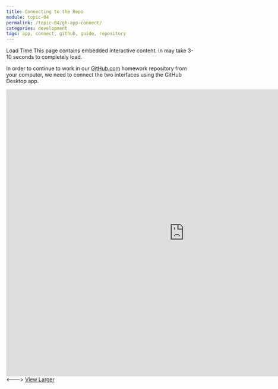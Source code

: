```yaml
---
title: Connecting to the Repo
module: topic-04
permalink: /topic-04/gh-app-connect/
categories: development
tags: app, connect, github, guide, repository
---
```


<div class="divider-heading"></div>


<span class="label label-warning">Load Time</span> This page contains embedded interactive content. In may take 3-10 seconds to completely load.

In order to continue to work in our <a href="" target="_blank">GitHub.com</a> homework repository from your computer, we need to connect the two interfaces using the GitHub Desktop app.

<iframe src="https://umontanamediaarts.com/MART341/wp-admin/admin-ajax.php?action=h5p_embed&id=22" width="958" height="773" frameborder="0" allowfullscreen="allowfullscreen"></iframe><script src="https://umontanamediaarts.com/MART341/wp-content/plugins/h5p/h5p-php-library/js/h5p-resizer.js" charset="UTF-8"></script><--->
<a href="https://umontanamediaarts.com/MART341/wp-admin/admin-ajax.php?action=h5p_embed&id=22" class="btn btn-default btn-xs" target="_blank">View Larger</a>
